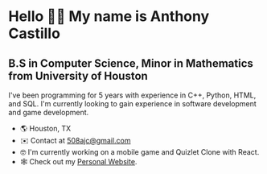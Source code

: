 # Hello 👋🏽 My name is Anthony Castillo
## B.S in Computer Science, Minor in Mathematics from University of Houston
I've been programming for 5 years with experience in C++, Python, HTML, and SQL. I'm currently looking to gain experience in software development and game development. 

- 🌎 Houston, TX
- ✉️ Contact at 508ajc@gmail.com
- 🤓 I'm currently working on a mobile game and Quizlet Clone with React.
- 🕸️ Check out my [Personal Website](https://anthonythepleb.github.io/).
